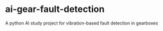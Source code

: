 # ai-gear-fault-detection
A python AI study project for vibration-based fault detection in gearboxes
